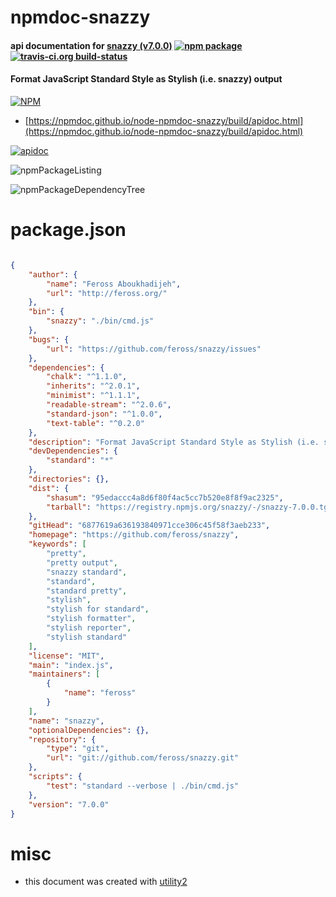 # npmdoc-snazzy

#### api documentation for  [snazzy (v7.0.0)](https://github.com/feross/snazzy)  [![npm package](https://img.shields.io/npm/v/npmdoc-snazzy.svg?style=flat-square)](https://www.npmjs.org/package/npmdoc-snazzy) [![travis-ci.org build-status](https://api.travis-ci.org/npmdoc/node-npmdoc-snazzy.svg)](https://travis-ci.org/npmdoc/node-npmdoc-snazzy)

#### Format JavaScript Standard Style as Stylish (i.e. snazzy) output

[![NPM](https://nodei.co/npm/snazzy.png?downloads=true&downloadRank=true&stars=true)](https://www.npmjs.com/package/snazzy)

- [https://npmdoc.github.io/node-npmdoc-snazzy/build/apidoc.html](https://npmdoc.github.io/node-npmdoc-snazzy/build/apidoc.html)

[![apidoc](https://npmdoc.github.io/node-npmdoc-snazzy/build/screenCapture.buildCi.browser.%252Ftmp%252Fbuild%252Fapidoc.html.png)](https://npmdoc.github.io/node-npmdoc-snazzy/build/apidoc.html)

![npmPackageListing](https://npmdoc.github.io/node-npmdoc-snazzy/build/screenCapture.npmPackageListing.svg)

![npmPackageDependencyTree](https://npmdoc.github.io/node-npmdoc-snazzy/build/screenCapture.npmPackageDependencyTree.svg)



# package.json

```json

{
    "author": {
        "name": "Feross Aboukhadijeh",
        "url": "http://feross.org/"
    },
    "bin": {
        "snazzy": "./bin/cmd.js"
    },
    "bugs": {
        "url": "https://github.com/feross/snazzy/issues"
    },
    "dependencies": {
        "chalk": "^1.1.0",
        "inherits": "^2.0.1",
        "minimist": "^1.1.1",
        "readable-stream": "^2.0.6",
        "standard-json": "^1.0.0",
        "text-table": "^0.2.0"
    },
    "description": "Format JavaScript Standard Style as Stylish (i.e. snazzy) output",
    "devDependencies": {
        "standard": "*"
    },
    "directories": {},
    "dist": {
        "shasum": "95edaccc4a8d6f80f4ac5cc7b520e8f8f9ac2325",
        "tarball": "https://registry.npmjs.org/snazzy/-/snazzy-7.0.0.tgz"
    },
    "gitHead": "6877619a636193840971cce306c45f58f3aeb233",
    "homepage": "https://github.com/feross/snazzy",
    "keywords": [
        "pretty",
        "pretty output",
        "snazzy standard",
        "standard",
        "standard pretty",
        "stylish",
        "stylish for standard",
        "stylish formatter",
        "stylish reporter",
        "stylish standard"
    ],
    "license": "MIT",
    "main": "index.js",
    "maintainers": [
        {
            "name": "feross"
        }
    ],
    "name": "snazzy",
    "optionalDependencies": {},
    "repository": {
        "type": "git",
        "url": "git://github.com/feross/snazzy.git"
    },
    "scripts": {
        "test": "standard --verbose | ./bin/cmd.js"
    },
    "version": "7.0.0"
}
```



# misc
- this document was created with [utility2](https://github.com/kaizhu256/node-utility2)
